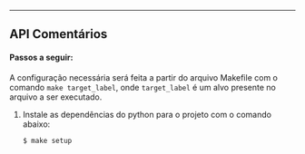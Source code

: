 ---------------
API Comentários
--------------- 

#### Passos a seguir:

A configuração necessária será feita a partir do arquivo Makefile com o comando `make target_label`, onde `target_label` é um alvo presente no arquivo a ser executado.

1. Instale as dependências do python para o projeto com o comando abaixo:

	```
	$ make setup
	```